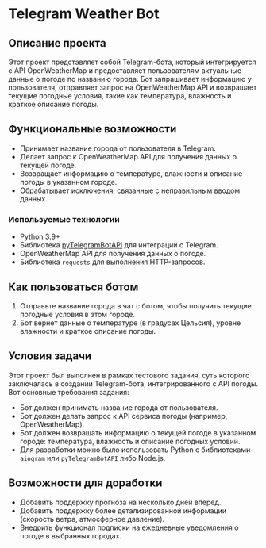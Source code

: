 # Telegram Weather Bot

## Описание проекта

Этот проект представляет собой Telegram-бота, который интегрируется с API OpenWeatherMap и предоставляет пользователям актуальные данные о погоде по названию города. Бот запрашивает информацию у пользователя, отправляет запрос на OpenWeatherMap API и возвращает текущие погодные условия, такие как температура, влажность и краткое описание погоды.

## Функциональные возможности

- Принимает название города от пользователя в Telegram.
- Делает запрос к OpenWeatherMap API для получения данных о текущей погоде.
- Возвращает информацию о температуре, влажности и описание погоды в указанном городе.
- Обрабатывает исключения, связанные с неправильным вводом данных.

### Используемые технологии

- Python 3.9+
- Библиотека [pyTelegramBotAPI](https://github.com/eternnoir/pyTelegramBotAPI) для интеграции с Telegram.
- OpenWeatherMap API для получения данных о погоде.
- Библиотека `requests` для выполнения HTTP-запросов.

## Как пользоваться ботом

1. Отправьте название города в чат с ботом, чтобы получить текущие погодные условия в этом городе.
2. Бот вернет данные о температуре (в градусах Цельсия), уровне влажности и краткое описание погоды.

## Условия задачи

Этот проект был выполнен в рамках тестового задания, суть которого заключалась в создании Telegram-бота, интегрированного с API погоды. Вот основные требования задания:

- Бот должен принимать название города от пользователя.
- Бот должен делать запрос к API сервиса погоды (например, OpenWeatherMap).
- Бот должен возвращать информацию о текущей погоде в указанном городе: температура, влажность и описание погодных условий.
- Для разработки можно было использовать Python с библиотеками `aiogram` или `pyTelegramBotAPI` либо Node.js.

## Возможности для доработки

- Добавить поддержку прогноза на несколько дней вперед.
- Добавить поддержку более детализированной информации (скорость ветра, атмосферное давление).
- Внедрить функционал подписки на ежедневные уведомления о погоде в выбранных городах.
 

